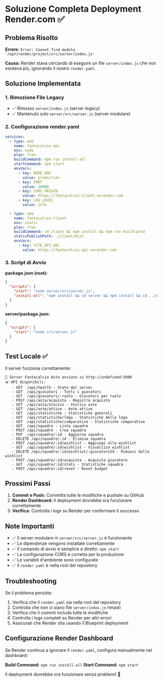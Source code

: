 # Soluzione Completa Deployment Render.com ✅

## Problema Risolto

**Errore:** `Error: Cannot find module '/opt/render/project/src/server/index.js'`

**Causa:** Render stava cercando di eseguire un file `server/index.js` che non esisteva più, ignorando il nostro `render.yaml`.

## Soluzione Implementata

### 1. Rimozione File Legacy
- ✅ Rimosso `server/index.js` (server legacy)
- ✅ Mantenuto solo `server/src/server.js` (server modulare)

### 2. Configurazione render.yaml
```yaml
services:
  - type: web
    name: fantacalcio-api
    env: node
    plan: free
    buildCommand: npm run install-all
    startCommand: npm start
    envVars:
      - key: NODE_ENV
        value: production
      - key: PORT
        value: 10000
      - key: CORS_ORIGIN
        value: https://fantacalcio-client.onrender.com
      - key: LOG_LEVEL
        value: info

  - type: web
    name: fantacalcio-client
    env: static
    plan: free
    buildCommand: cd client && npm install && npm run build:prod
    staticPublishPath: ./client/dist
    envVars:
      - key: VITE_API_URL
        value: https://fantacalcio-api.onrender.com
```

### 3. Script di Avvio
**package.json (root):**
```json
{
  "scripts": {
    "start": "node server/src/server.js",
    "install-all": "npm install && cd server && npm install && cd ../client && npm install"
  }
}
```

**server/package.json:**
```json
{
  "scripts": {
    "start": "node src/server.js"
  }
}
```

## Test Locale ✅

Il server funziona correttamente:
```
🚀 Server Fantacalcio Asta avviato su http://undefined:5000
📊 API disponibili:
   - GET  /api/health - Stato del server
   - GET  /api/giocatori - Tutti i giocatori
   - GET  /api/giocatori/:ruolo - Giocatori per ruolo
   - POST /api/asta/acquista - Registra acquisto
   - GET  /api/asta/storico - Storico aste
   - GET  /api/aste/attive - Aste attive
   - GET  /api/statistiche - Statistiche generali
   - GET  /api/statistiche/lega - Statistiche della lega
   - GET  /api/statistiche/comparative - Statistiche comparative
   - GET  /api/squadre - Lista squadre
   - POST /api/squadre - Crea squadra
   - PUT  /api/squadre/:id - Aggiorna squadra
   - DELETE /api/squadre/:id - Elimina squadra
   - POST /api/squadre/:id/wishlist - Aggiungi alla wishlist
   - GET  /api/squadre/:id/wishlist - Visualizza wishlist
   - DELETE /api/squadre/:id/wishlist/:giocatoreId - Rimuovi dalla wishlist
   - POST /api/squadre/:id/acquista - Acquista giocatore
   - GET  /api/squadre/:id/stats - Statistiche squadra
   - POST /api/squadre/:id/reset - Reset budget
```

## Prossimi Passi

1. **Commit e Push:** Committa tutte le modifiche e pushale su GitHub
2. **Render Dashboard:** Il deployment dovrebbe ora funzionare correttamente
3. **Verifica:** Controlla i logs su Render per confermare il successo

## Note Importanti

- ✅ Il server modulare in `server/src/server.js` è funzionante
- ✅ Le dipendenze vengono installate correttamente
- ✅ Il comando di avvio è semplice e diretto: `npm start`
- ✅ La configurazione CORS è corretta per la produzione
- ✅ Le variabili d'ambiente sono configurate
- ✅ Il `render.yaml` è nella root del repository

## Troubleshooting

Se il problema persiste:
1. Verifica che il `render.yaml` sia nella root del repository
2. Controlla che non ci siano file `server/index.js` rimasti
3. Verifica che il commit includa tutte le modifiche
4. Controlla i logs completi su Render per altri errori
5. Assicurati che Render stia usando il Blueprint deployment

## Configurazione Render Dashboard

Se Render continua a ignorare il `render.yaml`, configura manualmente nel dashboard:

**Build Command:** `npm run install-all`
**Start Command:** `npm start`

Il deployment dovrebbe ora funzionare senza problemi! 🎉
